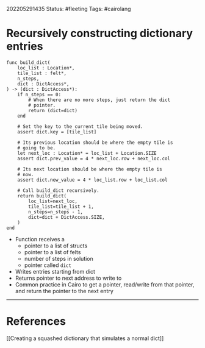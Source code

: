 202205291435
Status: #fleeting
Tags: #cairolang 

# Recursively constructing dictionary entries
```
func build_dict(
    loc_list : Location*,
    tile_list : felt*,
    n_steps,
    dict : DictAccess*,
) -> (dict : DictAccess*):
    if n_steps == 0:
        # When there are no more steps, just return the dict
        # pointer.
        return (dict=dict)
    end

    # Set the key to the current tile being moved.
    assert dict.key = [tile_list]

    # Its previous location should be where the empty tile is
    # going to be.
    let next_loc : Location* = loc_list + Location.SIZE
    assert dict.prev_value = 4 * next_loc.row + next_loc.col

    # Its next location should be where the empty tile is
    # now.
    assert dict.new_value = 4 * loc_list.row + loc_list.col

    # Call build_dict recursively.
    return build_dict(
        loc_list=next_loc,
        tile_list=tile_list + 1,
        n_steps=n_steps - 1,
        dict=dict + DictAccess.SIZE,
    )
end
```

- Function receives a 
	- pointer to a list of structs
	- pointer to a list of felts
	- number of steps in solution
	- pointer called `dict`
- Writes entries starting from dict 
- Returns pointer to next address to write to
- Common practice in Cairo to get a pointer, read/write from that pointer, and return the pointer to the next entry







---
# References
[[Creating a squashed dictionary that simulates a normal dict]]